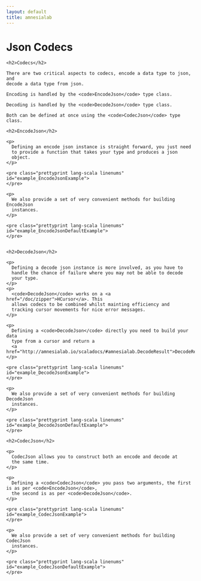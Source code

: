 ```yaml
---
layout: default
title: amnesialab
---
```


<div id="main">
  <script type="text/javascript">
   examples([
    'EncodeJsonExample',
    'EncodeJsonDefaultExample',
    'DecodeJsonExample',
    'DecodeJsonDefaultExample',
    'CodecJsonExample',
    'CodecJsonDefaultExample'
    ]);
  </script>


  <h1>Json Codecs</h1>

  <div id="content">

    <h2>Codecs</h2>

    There are two critical aspects to codecs, encode a data type to json, and
    decode a data type from json.

    Encoding is handled by the <code>EncodeJson</code> type class.

    Decoding is handled by the <code>DecodeJson</code> type class.

    Both can be defined at once using the <code>CodecJson</code> type class.

    <h2>EncodeJson</h2>

    <p>
      Defining an encode json instance is straight forward, you just need
      to provide a function that takes your type and produces a json
      object.
    </p>

    <pre class="prettyprint lang-scala linenums" id="example_EncodeJsonExample">
    </pre>

    <p>
      We also provide a set of very convenient methods for building EncodeJson
      instances.
    </p>

    <pre class="prettyprint lang-scala linenums" id="example_EncodeJsonDefaultExample">
    </pre>


    <h2>DecodeJson</h2>

    <p>
      Defining a decode json instance is more involved, as you have to
      handle the chance of failure where you may not be able to decode
      your type.
    </p>
    <p>
      <code>DecodeJson</code> works on a <a href="/doc/zipper">HCursor</a>. This
      allows codecs to be combined whilst mainting efficiency and
      tracking cursor movements for nice error messages.
    </p>

    <p>
      Defining a <code>DecodeJson</code> directly you need to build your data
      type from a cursor and return a
      <a href="http://amnesialab.io/scaladocs/#amnesialab.DecodeResult">DecodeResult</a>.
    </p>

    <pre class="prettyprint lang-scala linenums" id="example_DecodeJsonExample">
    </pre>

    <p>
      We also provide a set of very convenient methods for building DecodeJson
      instances.
    </p>

    <pre class="prettyprint lang-scala linenums" id="example_DecodeJsonDefaultExample">
    </pre>

    <h2>CodecJson</h2>

    <p>
      CodecJson allows you to construct both an encode and decode at
      the same time.
    </p>

    <p>
      Defining a <code>CodecJson</code> you pass two arguments, the first is as per <code>EncodeJson</code>,
      the second is as per <code>DecodeJson</code>.
    </p>

    <pre class="prettyprint lang-scala linenums" id="example_CodecJsonExample">
    </pre>

    <p>
      We also provide a set of very convenient methods for building CodecJson
      instances.
    </p>

    <pre class="prettyprint lang-scala linenums" id="example_CodecJsonDefaultExample">
    </pre>


  </div>


</div>
